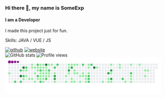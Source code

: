 ### Hi there 👋, my name is SomeExp
#### I am a Developer
I made this project just for fun. 

Skills: JAVA / VUE / JS

[<img src='https://cdn.jsdelivr.net/npm/simple-icons@3.0.1/icons/github.svg' alt='github' height='40'>](https://github.com/thesomeexp)  [<img src='https://cdn.jsdelivr.net/npm/simple-icons@3.0.1/icons/icloud.svg' alt='website' height='40'>](https://someexp.com)  
![GitHub stats](https://github-readme-stats.vercel.app/api?username=thesomeexp&show_icons=true)  ![Profile views](https://gpvc.arturio.dev/thesomeexp)  
![snake gif](https://github.com/thesomeexp/thesomeexp/blob/output/github-contribution-grid-snake.gif)
